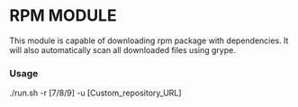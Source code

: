 # RPM MODULE

This module is capable of downloading rpm package with dependencies. It will also automatically scan all downloaded files using grype.

### Usage 
./run.sh -r [7/8/9] -u [Custom_repository_URL]
